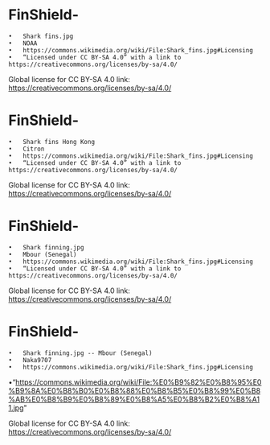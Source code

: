 # FinShield-


	•	Shark fins.jpg
	•	NOAA
	•	https://commons.wikimedia.org/wiki/File:Shark_fins.jpg#Licensing
	•	“Licensed under CC BY‑SA 4.0” with a link to https://creativecommons.org/licenses/by-sa/4.0/


Global license for CC BY-SA 4.0 link: https://creativecommons.org/licenses/by-sa/4.0/

# FinShield-


	•	Shark fins Hong Kong
	•	Citron
	•	https://commons.wikimedia.org/wiki/File:Shark_fins.jpg#Licensing
	•	“Licensed under CC BY‑SA 4.0” with a link to https://creativecommons.org/licenses/by-sa/4.0/


Global license for CC BY-SA 4.0 link: https://creativecommons.org/licenses/by-sa/4.0/



# FinShield-


	•	Shark finning.jpg
	•	Mbour (Senegal)
	•	https://commons.wikimedia.org/wiki/File:Shark_fins.jpg#Licensing
	•	“Licensed under CC BY‑SA 4.0” with a link to https://creativecommons.org/licenses/by-sa/4.0/


Global license for CC BY-SA 4.0 link: https://creativecommons.org/licenses/by-sa/4.0/



# FinShield-


	•	Shark finning.jpg -- Mbour (Senegal)
	•	Naka9707
	•	https://commons.wikimedia.org/wiki/File:Shark_fins.jpg#Licensing
•“https://commons.wikimedia.org/wiki/File:%E0%B9%82%E0%B8%95%E0%B9%8A%E0%B8%B0%E0%B8%88%E0%B8%B5%E0%B8%99%E0%B8%AB%E0%B8%B9%E0%B8%89%E0%B8%A5%E0%B8%B2%E0%B8%A11.jpg"


Global license for CC BY-SA 4.0 link: https://creativecommons.org/licenses/by-sa/4.0/

